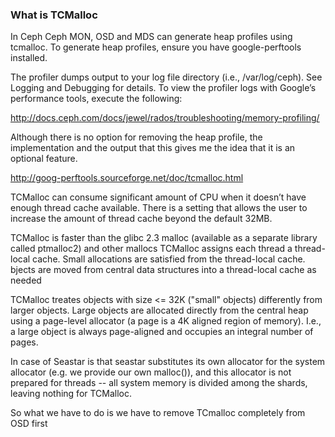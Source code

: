 
### What is TCMalloc

In Ceph
Ceph MON, OSD and MDS can generate heap profiles using tcmalloc. To generate heap profiles, ensure you have google-perftools installed.

The profiler dumps output to your log file directory (i.e., /var/log/ceph). See Logging and Debugging for details. To view the profiler logs with Google’s performance tools, execute the following:

http://docs.ceph.com/docs/jewel/rados/troubleshooting/memory-profiling/

Although there is no option for removing the heap profile, the implementation and the output that this gives me the idea that it is an optional feature.




http://goog-perftools.sourceforge.net/doc/tcmalloc.html

TCMalloc can consume significant amount of CPU when it doesn’t have enough thread cache available.
There is a setting that allows the user to increase the amount of thread cache beyond the default 32MB.

TCMalloc is faster than the glibc 2.3 malloc (available as a separate library called ptmalloc2) and other mallocs
TCMalloc assigns each thread a thread-local cache. Small allocations are satisfied from the thread-local cache.
bjects are moved from central data structures into a thread-local cache as needed

TCMalloc treates objects with size <= 32K ("small" objects) differently from larger objects. Large objects are allocated directly from the central heap using a page-level allocator (a page is a 4K aligned region of memory). I.e., a large object is always page-aligned and occupies an integral number of pages.







In case of Seastar
is that seastar substitutes its own allocator for the system allocator (e.g. we provide our own malloc()),
and this allocator is not prepared for threads -- all system memory is divided among the shards, leaving nothing for TCMalloc.


So what we have to do is we have to remove TCmalloc completely from OSD first

